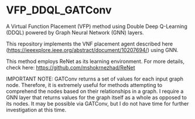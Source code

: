 # VFP_DDQL_GATConv
A Virtual Function Placement (VFP) method using Double Deep Q-Learning (DDQL) powered by Graph Neural Network (GNN) layers. 

This repository implements the VNF placement agent described here (https://ieeexplore.ieee.org/abstract/document/10207694/) using GNN.

This method employs ReNet as its learning environment. For more details, check here: https://github.com/mshokrnezhad/ReNet

IMPORTANT NOTE: GATConv returns a set of values for each input graph node. Therefore, it is extremely useful for methods attempting to comprehend the nodes based on their relationships in a graph. I require a GNN layer that returns values for the graph itself as a whole as opposed to its nodes. It may be possible via GATConv, but I do not have time for further investigation at this time.
